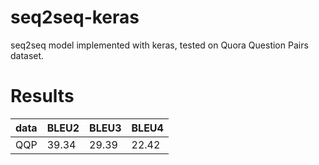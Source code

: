 # seq2seq-keras
seq2seq model implemented with keras, tested on Quora Question Pairs dataset.

# Results

data | BLEU2 |  BLEU3  |  BLEU4
-|-|-|-
QQP | 39.34 | 29.39 | 22.42
